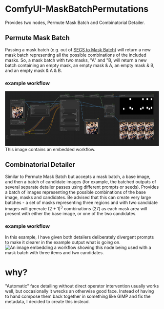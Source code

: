 # ComfyUI-MaskBatchPermutations
Provides two nodes, Permute Mask Batch and Combinatorial Detailer.

## Permute Mask Batch
Passing a mask batch (e.g. out of [SEGS to Mask Batch](https://github.com/ltdrdata/ComfyUI-Impact-Pack)) will return a new mask batch representing all the possible combinations of the included masks. So, a mask batch with two masks, "A" and "B, will return a new batch containing an empty mask, an empty mask & A, an empty mask & B, and an empty mask & A & B.

### example workflow
![An image embedding a workflow showing this node being used with a mask batch with three items.](workflow_example.png)
This image contains an embedded workflow.

## Combinatorial Detailer
Similar to Permute Mask Batch but accepts a mask batch, a base image, and then a batch of candidate images (for example, the batched outputs of several separate detailer passes using different prompts or seeds). Provides a batch of images representing the possible combinations of the base image, masks and candidates. Be advised that this can create very large batches - a set of masks representing three regions and with two candidate images will generate (2 + 1)<sup>3</sup> combinations (27) as each mask area will present with either the base image, or one of the two candidates.

### example workflow
In this example, I have given both detailers deliberately divergent prompts to make it clearer in the example output what is going on.
![An image embedding a workflow showing this node being used with a mask batch with three items and two candidates.](workflow_combi.png)

# why?
"Automatic" face detailing without direct operator intervention usually works well, but occasionally it wrecks an otherwise good face. Instead of having to hand compose them back together in something like GIMP and fix the metadata, I decided to create this instead.
